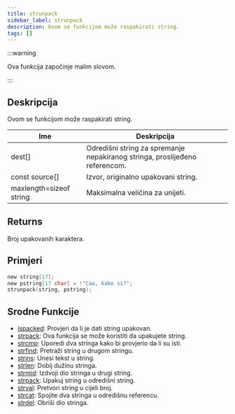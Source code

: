 ```yaml
---
title: strunpack
sidebar_label: strunpack
description: Ovom se funkcijom može raspakirati string.
tags: []
---
```


:::warning

Ova funkcija započinje malim slovom.

:::

## Deskripcija

Ovom se funkcijom može raspakirati string.

| Ime                     | Deskripcija                                                                 |
| ----------------------- | --------------------------------------------------------------------------- |
| dest[]                  | Odredišni string za spremanje nepakiranog stringa, proslijeđeno referencom. |
| const source[]          | Izvor, originalno upakovani string.                                         |
| maxlength=sizeof string | Maksimalna veličina za unijeti.                                             |

## Returns

Broj upakovanih karaktera.

## Primjeri

```c
new string[17];
new pstring[17 char] = !"Cao, kako si?";
strunpack(string, pstring);
```

## Srodne Funkcije

- [ispacked](ispacked): Provjeri da li je dati string upakovan.
- [strpack](strpack): Ova funkcija se može koristiti da upakujete string.
- [strcmp](strcmp): Uporedi dva stringa kako bi provjerio da li su isti.
- [strfind](strfind): Pretraži string u drugom stringu.
- [strins](../function/strins): Unesi tekst u string.
- [strlen](../function/strlen): Dobij dužinu stringa.
- [strmid](strmid): Izdvoji dio stringa u drugi string.
- [strpack](strpack): Upakuj string u odredišni string.
- [strval](strval): Pretvori string u cijeli broj.
- [strcat](strcat): Spojite dva stringa u odredišnu referencu.
- [strdel](strdel): Obriši dio stringa.
